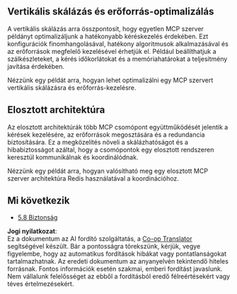 <!--
CO_OP_TRANSLATOR_METADATA:
{
  "original_hash": "cd973a4e381337c6a3ac2443e7548e63",
  "translation_date": "2025-07-14T02:32:37+00:00",
  "source_file": "05-AdvancedTopics/mcp-scaling/README.md",
  "language_code": "hu"
}
-->
## Vertikális skálázás és erőforrás-optimalizálás

A vertikális skálázás arra összpontosít, hogy egyetlen MCP szerver példányt optimalizáljunk a hatékonyabb kéréskezelés érdekében. Ezt konfigurációk finomhangolásával, hatékony algoritmusok alkalmazásával és az erőforrások megfelelő kezelésével érhetjük el. Például beállíthatjuk a szálkészleteket, a kérés időkorlátokat és a memóriahatárokat a teljesítmény javítása érdekében.

Nézzünk egy példát arra, hogyan lehet optimalizálni egy MCP szervert vertikális skálázásra és erőforrás-kezelésre.

## Elosztott architektúra

Az elosztott architektúrák több MCP csomópont együttműködését jelentik a kérések kezelésére, az erőforrások megosztására és a redundancia biztosítására. Ez a megközelítés növeli a skálázhatóságot és a hibabiztosságot azáltal, hogy a csomópontok egy elosztott rendszeren keresztül kommunikálnak és koordinálódnak.

Nézzünk egy példát arra, hogyan valósítható meg egy elosztott MCP szerver architektúra Redis használatával a koordinációhoz.

## Mi következik

- [5.8 Biztonság](../mcp-security/README.md)

**Jogi nyilatkozat**:  
Ez a dokumentum az AI fordító szolgáltatás, a [Co-op Translator](https://github.com/Azure/co-op-translator) segítségével készült. Bár a pontosságra törekszünk, kérjük, vegye figyelembe, hogy az automatikus fordítások hibákat vagy pontatlanságokat tartalmazhatnak. Az eredeti dokumentum az anyanyelvén tekintendő hiteles forrásnak. Fontos információk esetén szakmai, emberi fordítást javaslunk. Nem vállalunk felelősséget az ebből a fordításból eredő félreértésekért vagy téves értelmezésekért.